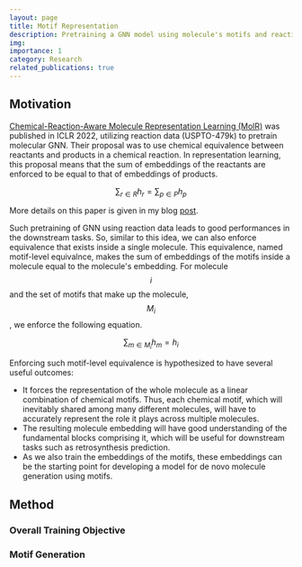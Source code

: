 ```yaml
---
layout: page
title: Motif Representation
description: Pretraining a GNN model using molecule's motifs and reaction data for downstream applications.
img:
importance: 1
category: Research
related_publications: true
---
```


## Motivation

[Chemical-Reaction-Aware Molecule Representation Learning (MolR)](https://openreview.net/forum?id=6sh3pIzKS-) was published in ICLR 2022, utilizing reaction data (USPTO-479k) to pretrain molecular GNN.
Their proposal was to use chemical equivalence between reactants and products in a chemical reaction. In representation learning, this proposal means that the sum of embeddings of the reactants are enforced to be equal to that of embeddings of products.

$$\sum_{r\in R}h_r = \sum_{p \in P}h_p$$

More details on this paper is given in my blog [post](https://rhtmddn100.github.io/blog/2023/molr).

Such pretraining of GNN using reaction data leads to good performances in the downstream tasks. So, similar to this idea, we can also enforce equivalence that exists inside a single molecule. This equivalence, named motif-level equivalnce, makes the sum of embeddings of the motifs inside a molecule equal to the molecule's embedding. For molecule $$i$$ and the set of motifs that make up the molecule, $$M_i$$, we enforce the following equation.

$$\sum_{m \in M_i} h_m = h_i$$

Enforcing such motif-level equivalence is hypothesized to have several useful outcomes:
- It forces the representation of the whole molecule as a linear combination of chemical motifs. Thus, each chemical motif, which will inevitably shared among many different molecules, will have to accurately represent the role it plays across multiple molecules.
- The resulting molecule embedding will have good understanding of the fundamental blocks comprising it, which will be useful for downstream tasks such as retrosynthesis prediction.
- As we also train the embeddings of the motifs, these embeddings can be the starting point for developing a model for de novo molecule generation using motifs.

## Method

### Overall Training Objective

### Motif Generation

